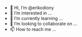 - 👋 Hi, I’m @erikodiony
- 👀 I’m interested in ...
- 🌱 I’m currently learning ...
- 💞️ I’m looking to collaborate on ...
- 📫 How to reach me ...

<!---
erikodiony/erikodiony is a ✨ special ✨ repository because its `README.md` (this file) appears on your GitHub profile.
You can click the Preview link to take a look at your changes.
--->

